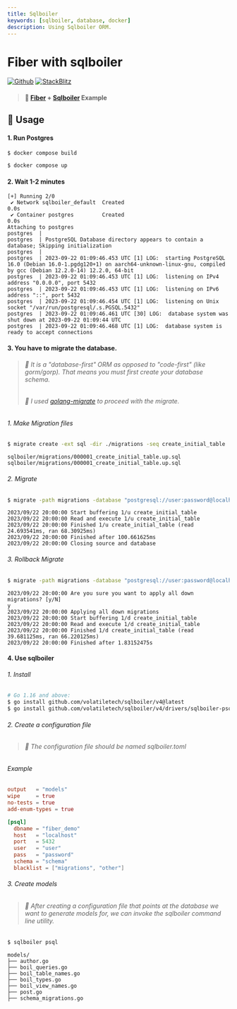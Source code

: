 ```yaml
---
title: Sqlboiler
keywords: [sqlboiler, database, docker]
description: Using Sqlboiler ORM.
---
```


# Fiber with sqlboiler

[![Github](https://img.shields.io/static/v1?label=&message=Github&color=2ea44f&style=for-the-badge&logo=github)](https://github.com/gofiber/recipes/tree/master/sqlboiler) [![StackBlitz](https://img.shields.io/static/v1?label=&message=StackBlitz&color=2ea44f&style=for-the-badge&logo=StackBlitz)](https://stackblitz.com/github/gofiber/recipes/tree/master/sqlboiler)

> #### 🎯 [Fiber](https://github.com/gofiber/fiber) + [Sqlboiler](https://github.com/volatiletech/sqlboiler) Example

## 👀 Usage
#### 1. Run Postgres
```bash
$ docker compose build
```
```bash
$ docker compose up
```
#### 2. Wait 1-2 minutes
```console
[+] Running 2/0
 ✔ Network sqlboiler_default  Created                                                                                0.0s
 ✔ Container postgres         Created                                                                                0.0s
Attaching to postgres
postgres  |
postgres  | PostgreSQL Database directory appears to contain a database; Skipping initialization
postgres  |
postgres  | 2023-09-22 01:09:46.453 UTC [1] LOG:  starting PostgreSQL 16.0 (Debian 16.0-1.pgdg120+1) on aarch64-unknown-linux-gnu, compiled by gcc (Debian 12.2.0-14) 12.2.0, 64-bit
postgres  | 2023-09-22 01:09:46.453 UTC [1] LOG:  listening on IPv4 address "0.0.0.0", port 5432
postgres  | 2023-09-22 01:09:46.453 UTC [1] LOG:  listening on IPv6 address "::", port 5432
postgres  | 2023-09-22 01:09:46.454 UTC [1] LOG:  listening on Unix socket "/var/run/postgresql/.s.PGSQL.5432"
postgres  | 2023-09-22 01:09:46.461 UTC [30] LOG:  database system was shut down at 2023-09-22 01:09:44 UTC
postgres  | 2023-09-22 01:09:46.468 UTC [1] LOG:  database system is ready to accept connections
```
#### 3. You have to migrate the database.
> ###### 🎯 It is a "database-first" ORM as opposed to "code-first" (like gorm/gorp). That means you must first create your database schema.
> ###### 🎯 I used [golang-migrate](https://github.com/golang-migrate/migrate) to proceed with the migrate.
###### 1. Make Migration files
```bash
$ migrate create -ext sql -dir ./migrations -seq create_initial_table
```
```console
sqlboiler/migrations/000001_create_initial_table.up.sql
sqlboiler/migrations/000001_create_initial_table.up.sql
```
###### 2. Migrate
```bash
$ migrate -path migrations -database "postgresql://user:password@localhost:5432/fiber_demo?sslmode=disable" -verbose up
```
```console
2023/09/22 20:00:00 Start buffering 1/u create_initial_table
2023/09/22 20:00:00 Read and execute 1/u create_initial_table
2023/09/22 20:00:00 Finished 1/u create_initial_table (read 24.693541ms, ran 68.30925ms)
2023/09/22 20:00:00 Finished after 100.661625ms
2023/09/22 20:00:00 Closing source and database
```
###### 3. Rollback Migrate
```bash
$ migrate -path migrations -database "postgresql://user:password@localhost:5432/fiber_demo?sslmode=disable" -verbose down
```
```console
2023/09/22 20:00:00 Are you sure you want to apply all down migrations? [y/N]
y
2023/09/22 20:00:00 Applying all down migrations
2023/09/22 20:00:00 Start buffering 1/d create_initial_table
2023/09/22 20:00:00 Read and execute 1/d create_initial_table
2023/09/22 20:00:00 Finished 1/d create_initial_table (read 39.681125ms, ran 66.220125ms)
2023/09/22 20:00:00 Finished after 1.83152475s
```
#### 4. Use sqlboiler
###### 1. Install
```bash
# Go 1.16 and above:
$ go install github.com/volatiletech/sqlboiler/v4@latest
$ go install github.com/volatiletech/sqlboiler/v4/drivers/sqlboiler-psql@latest
```
###### 2. Create a configuration file
> ###### 🎯 The configuration file should be named sqlboiler.toml
###### Example
```toml
output   = "models"
wipe     = true
no-tests = true
add-enum-types = true

[psql]
  dbname = "fiber_demo"
  host   = "localhost"
  port   = 5432
  user   = "user"
  pass   = "password"
  schema = "schema"
  blacklist = ["migrations", "other"]
```
###### 3. Create models
> ###### 🎯 After creating a configuration file that points at the database we want to generate models for, we can invoke the sqlboiler command line utility.
```bash
$ sqlboiler psql
```
```text
models/
├── author.go
├── boil_queries.go
├── boil_table_names.go
├── boil_types.go
├── boil_view_names.go
├── post.go
├── schema_migrations.go
```

